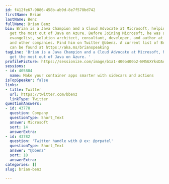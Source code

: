 ```yaml
---
id: f412fe67-9886-458b-ab9d-8e7f578bd742
firstName: Brian
lastName: Benz
fullName: Brian Benz
bio: Brian is a Java Champion and a Cloud Advocate at Microsoft, helping developers
  get the most out of Java on Azure. Before Joining Microsoft, he was a program manager,
  evangelist, solution architect, consultant, developer, and author at IBM, Deloitte,
  and other companies. Find him on Twitter @bbenz. A current list of Brian's talks
  can be found at https://aka.ms/brianspeaking
tagLine: 'Brian is a Java Champion and a Cloud Advocate at Microsoft, helping developers
  get the most out of Java on Azure. '
profilePicture: https://sessionize.com/image/b1a1-400o400o2-NM5GXYksDAd2cdYnFZUf62.jpg
sessions:
- id: 405804
  name: Make your container apps smarter with sidecars and actions
isTopSpeaker: false
links:
- title: Twitter
  url: https://twitter.com/bbenz
  linkType: Twitter
questionAnswers:
- id: 43778
  question: Company
  questionType: Short_Text
  answer: Microsoft
  sort: 14
  answerExtra: 
- id: 43782
  question: 'Twitter handle with @ ex: @prpatel'
  questionType: Short_Text
  answer: "@bbenz"
  sort: 18
  answerExtra: 
categories: []
slug: brian-benz

---
```

